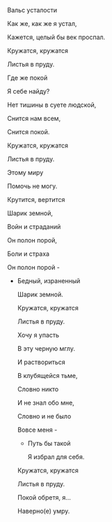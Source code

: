 Вальс усталости

Как же, как же я устал,

Кажется, целый бы век проспал.

Кружатся, кружатся

Листья в пруду.

Где же покой

Я себе найду?

Нет тишины в суете людской,

Снится нам всем,

Снится покой.

Кружатся, кружатся

Листья в пруду.

Этому миру

Помочь не могу.

Крутится, вертится

Шарик земной,

Войн и страданий

Он полон порой,

Боли и страха

Он полон порой -

- Бедный, израненный

  Шарик земной.

  Кружатся, кружатся

  Листья в пруду.

  Хочу я упасть

  В эту черную мглу.

  И раствориться

  В клубящейся тьме,

  Словно никто

  И не знал обо мне,

  Словно и не было

  Вовсе меня -

  - Путь бы такой

    Я избрал для себя.

  Кружатся, кружатся

  Листья в пруду.

  Покой обретя, я...

  Наверно(е) умру.